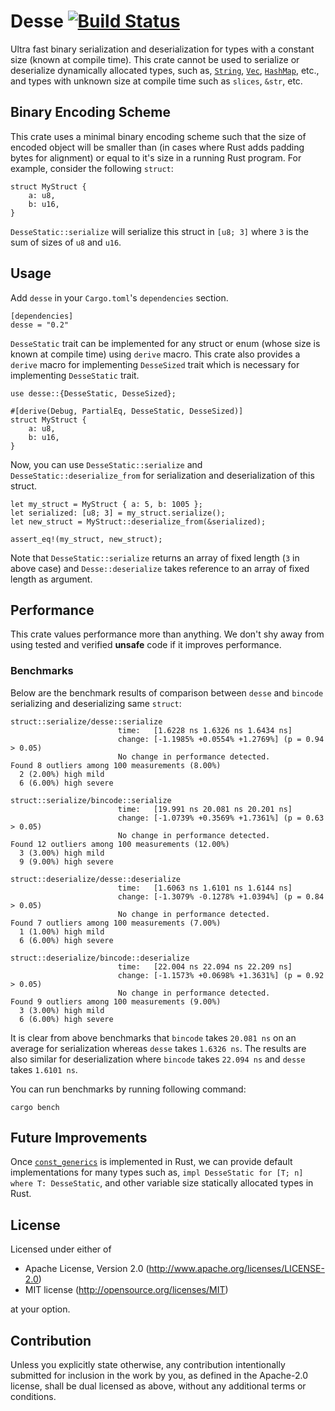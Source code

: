 # Desse [![Build Status](https://travis-ci.org/devashishdxt/desse.svg?branch=master)](https://travis-ci.org/devashishdxt/desse)
Ultra fast binary serialization and deserialization for types with a constant size (known at compile time). This
crate cannot be used to serialize or deserialize dynamically allocated types, such as,
[`String`](std::string::String), [`Vec`](std::vec::Vec), [`HashMap`](std::collections::HashMap), etc., and types 
with unknown size at compile time such as `slices`, `&str`, etc.

## Binary Encoding Scheme
This crate uses a minimal binary encoding scheme such that the size of encoded object will be smaller than (in cases
where Rust adds padding bytes for alignment) or equal to it's size in a running Rust program. For example, consider
the following `struct`:

```
struct MyStruct {
    a: u8,
    b: u16,
}
```

`DesseStatic::serialize` will serialize this struct in `[u8; 3]` where `3` is the sum of sizes of `u8` and `u16`.

## Usage
Add `desse` in your `Cargo.toml`'s `dependencies` section.
```
[dependencies]
desse = "0.2"
```

`DesseStatic` trait can be implemented for any struct or enum (whose size is known at compile time) using `derive`
macro. This crate also provides a `derive` macro for implementing `DesseSized` trait which is necessary for implementing
`DesseStatic` trait.
```
use desse::{DesseStatic, DesseSized};

#[derive(Debug, PartialEq, DesseStatic, DesseSized)]
struct MyStruct {
    a: u8,
    b: u16,
}
```

Now, you can use `DesseStatic::serialize` and `DesseStatic::deserialize_from` for serialization and deserialization of
this struct.

```
let my_struct = MyStruct { a: 5, b: 1005 };
let serialized: [u8; 3] = my_struct.serialize();
let new_struct = MyStruct::deserialize_from(&serialized);

assert_eq!(my_struct, new_struct);
```

Note that `DesseStatic::serialize` returns an array of fixed length (`3` in above case) and `Desse::deserialize` takes
reference to an array of fixed length as argument.

## Performance
This crate values performance more than anything. We don't shy away from using tested and verified **unsafe** code
if it improves performance.

### Benchmarks
Below are the benchmark results of comparison between `desse` and `bincode` serializing and deserializing same `struct`:
```
struct::serialize/desse::serialize
                        time:   [1.6228 ns 1.6326 ns 1.6434 ns]
                        change: [-1.1985% +0.0554% +1.2769%] (p = 0.94 > 0.05)
                        No change in performance detected.
Found 8 outliers among 100 measurements (8.00%)
  2 (2.00%) high mild
  6 (6.00%) high severe

struct::serialize/bincode::serialize
                        time:   [19.991 ns 20.081 ns 20.201 ns]
                        change: [-1.0739% +0.3569% +1.7361%] (p = 0.63 > 0.05)
                        No change in performance detected.
Found 12 outliers among 100 measurements (12.00%)
  3 (3.00%) high mild
  9 (9.00%) high severe

struct::deserialize/desse::deserialize
                        time:   [1.6063 ns 1.6101 ns 1.6144 ns]
                        change: [-1.3079% -0.1278% +1.0394%] (p = 0.84 > 0.05)
                        No change in performance detected.
Found 7 outliers among 100 measurements (7.00%)
  1 (1.00%) high mild
  6 (6.00%) high severe

struct::deserialize/bincode::deserialize
                        time:   [22.004 ns 22.094 ns 22.209 ns]
                        change: [-1.1573% +0.0698% +1.3631%] (p = 0.92 > 0.05)
                        No change in performance detected.
Found 9 outliers among 100 measurements (9.00%)
  3 (3.00%) high mild
  6 (6.00%) high severe
```

It is clear from above benchmarks that `bincode` takes `20.081 ns` on an average for serialization whereas `desse` takes
`1.6326 ns`. The results are also similar for deserialization where `bincode` takes `22.094 ns` and `desse` takes
`1.6101 ns`.

You can run benchmarks by running following command:
```
cargo bench
```

## Future Improvements
Once [`const_generics`](https://github.com/rust-lang/rfcs/blob/master/text/2000-const-generics.md) is implemented
in Rust, we can provide default implementations for many types such as, `impl DesseStatic for [T; n] where T: DesseStatic`,
and other variable size statically allocated types in Rust.

## License
Licensed under either of
- Apache License, Version 2.0 (http://www.apache.org/licenses/LICENSE-2.0)
- MIT license (http://opensource.org/licenses/MIT)

at your option.

## Contribution
Unless you explicitly state otherwise, any contribution intentionally submitted for inclusion in the work by you, as 
defined in the Apache-2.0 license, shall be dual licensed as above, without any additional terms or conditions.
